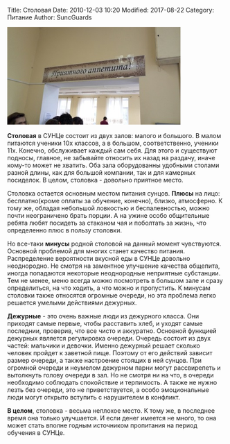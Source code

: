 ﻿Title: Столовая
Date: 2010-12-03 10:20
Modified: 2017-08-22
Category: Питание
Author: SuncGuards

![Здесь должна быть картинка](img/food/dinning.jpg)

**Столовая** в СУНЦе состоит из двух залов: малого и большого. В малом питаются ученики 10х классов, а в большом, соответственно, ученики 11х. Конечно, обслуживает каждый сам себя. Для этого и существуют подносы, главное, не забывайте относить их назад на раздачу, иначе кому-то может не хватить. Оба зала оборудованны удобными столами разной длины, как для большой компании, так и для камерных посиделок. В целом, столовка - довольно приятное место.

Столовка остается основным местом питания сунцов. **Плюсы** на лицо: бесплатно(кроме оплаты за обучение, конечно), близко, атмосферно. К тому же, обладая небольшой ловкостью и беспалевностью, можно почти неограничено брать порции. А на ужине особо общительные ребята любят посидеть за стаканом чая и поболтать за жизнь, что определенно плюс в пользу столовки.

Но все-таки **минусы** родной столовой на данный момент чувствуются. Основной проблемой для многих станет качество питания. Распределение вероятности вкусной еды в СУНЦе довольно неоднородно. Не смотря на заментное улучшение качества общепита, иногда попадаются некоторые неоднородные неприятные субстанции. Тем не менее, меню всегда можно посмотреть в большом зале и сразу определиться, на что ходить, а что можно и пропустить. К минусам столовки также относятся огромные очереди, но эта проблема легко решается умелыми действиями дежурных.

**Дежурные** - это очень важные люди из дежурного класса. Они приходят самые первые, чтобы расставить хлеб, и уходят самые последнии, проверив, что все чисто и аккуратно. Основной функцией дежурных является регулировка очереди. Очередь состоит из двух частей: мальчики и девочки. Именно дежурный решает сколько человек пройдет к заветной пище. Поэтому от его действий зависит размер очереди, а также настроение стоящих в ней сунцов. При огромной очереди и неумелом дежурном парни могут рассвирепеть и вытолкнуть голову очереди в зал. Но не смотря ни на что, в очереди необходимо соблюдать спокойствие и терпимость. А также не нужно лезть без очереди, это не приветствуется, а особо эмоциональные люди могут открыто вступить с нарушителем в конфликт.

**В целом**, столовка - весьма неплохое место. К тому же, в последнее время она только улучшается. И если денег имеется не много, то она может стать вполне годным источником пропитания на период обучения в СУНЦе.